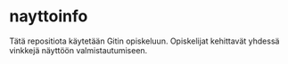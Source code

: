 # nayttoinfo
Tätä repositiota käytetään Gitin opiskeluun. Opiskelijat kehittavät yhdessä vinkkejä näyttöön valmistautumiseen.
